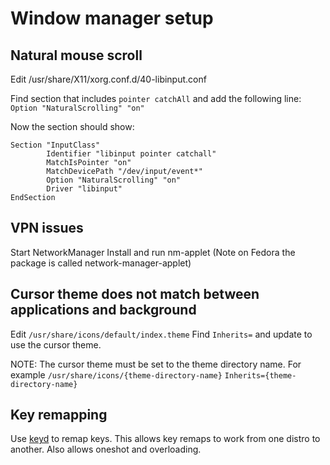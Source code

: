 # Window manager setup

## Natural mouse scroll
Edit /usr/share/X11/xorg.conf.d/40-libinput.conf

Find section that includes `pointer catchAll` and add the following line:
`Option "NaturalScrolling" "on"`

Now the section should show:
```
Section "InputClass"
        Identifier "libinput pointer catchall"
        MatchIsPointer "on"
        MatchDevicePath "/dev/input/event*"
        Option "NaturalScrolling" "on"
        Driver "libinput"
EndSection
```

## VPN issues
Start NetworkManager
Install and run nm-applet (Note on Fedora the package is called network-manager-applet)

## Cursor theme does not match between applications and background
Edit `/usr/share/icons/default/index.theme`
Find `Inherits=` and update to use the cursor theme.

NOTE: The cursor theme must be set to the theme directory name. For example `/usr/share/icons/{theme-directory-name}` `Inherits={theme-directory-name}`


## Key remapping
Use [keyd](https://github.com/rvaiya/keyd) to remap keys. This allows key remaps to work from one distro to another. Also allows oneshot and overloading.
